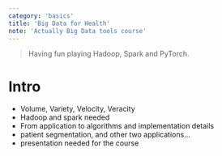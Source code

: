 ```yaml
---
category: 'basics'
title: 'Big Data for Health'
note: 'Actually Big Data tools course'
---
```


> Having fun playing Hadoop, Spark and PyTorch.

# Intro
+ Volume, Variety, Velocity, Veracity
+ Hadoop and spark needed
+ From application to algorithms and implementation details
+ patient segmentation, and other two applications...
+ presentation needed for the course
<!--stackedit_data:
eyJoaXN0b3J5IjpbLTE1MDIxNjA4MjJdfQ==
-->